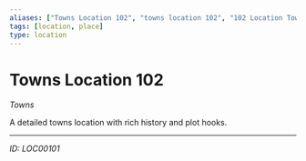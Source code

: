 ```yaml
---
aliases: ["Towns Location 102", "towns location 102", "102 Location Towns"]
tags: [location, place]
type: location
---
```


# Towns Location 102

*Towns*

A detailed towns location with rich history and plot hooks.

---
*ID: LOC00101*